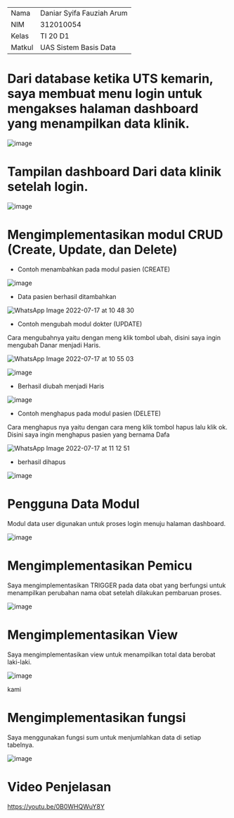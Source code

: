 
<table>
  <tr>
    <td>Nama</td>
    <td>Daniar Syifa Fauziah Arum</td>
  </tr>
  <tr>
    <td>NIM</td>
    <td>312010054</td>
  </tr>
  <tr>
    <td>Kelas</td>
    <td>TI 20 D1</td>
  </tr>
  <tr>
    <td>Matkul</td>
    <td> UAS Sistem Basis Data</td>
  </tr>
</table>

# Dari database ketika UTS kemarin, saya membuat menu login untuk mengakses halaman dashboard yang menampilkan data klinik.

![image](https://user-images.githubusercontent.com/101815570/179382645-c25c8bf5-309c-4af9-8c14-a2c284eb0e35.png)

# Tampilan dashboard Dari data klinik setelah login. 

![image](https://user-images.githubusercontent.com/101815570/179384092-64b5072b-8c7c-4486-b27e-f4a05ec83933.png)

# Mengimplementasikan modul CRUD (Create, Update, dan Delete)

- Contoh menambahkan pada modul pasien (CREATE)

![image](https://user-images.githubusercontent.com/101815570/179382949-f54f7b18-1d2a-4429-b596-eec7885b2139.png)

- Data pasien berhasil ditambahkan

![WhatsApp Image 2022-07-17 at 10 48 30](https://user-images.githubusercontent.com/101815570/179383058-5c1083fc-04d0-465e-ae1f-813f8fe3d89d.jpeg)

- Contoh mengubah modul dokter (UPDATE)

Cara mengubahnya yaitu dengan meng klik tombol ubah, disini saya ingin mengubah Danar menjadi Haris.

![WhatsApp Image 2022-07-17 at 10 55 03](https://user-images.githubusercontent.com/101815570/179383245-848b555f-f385-4a7b-96c6-657e18f1c19f.jpeg)

![image](https://user-images.githubusercontent.com/101815570/179383304-ecfeb298-5983-4431-948d-495d31fe61af.png)

- Berhasil diubah menjadi Haris

![image](https://user-images.githubusercontent.com/101815570/179383573-fabcdb41-22b3-45fd-adcf-da80516c5e1f.png)

- Contoh menghapus pada modul pasien (DELETE)

Cara menghapus nya yaitu dengan cara meng klik tombol hapus lalu klik ok. Disini saya ingin menghapus pasien yang bernama Dafa

![WhatsApp Image 2022-07-17 at 11 12 51](https://user-images.githubusercontent.com/101815570/179383674-44242b7b-238f-4892-8434-794e7dfd7a23.jpeg)

- berhasil dihapus

![image](https://user-images.githubusercontent.com/101815570/179383688-88a272b8-7e62-4e5b-8ad9-1b8bafb093fa.png)

# Pengguna Data Modul 

Modul data user digunakan untuk proses login menuju halaman dashboard.

![image](https://user-images.githubusercontent.com/101815570/179383721-75b5a36d-3caa-44ff-81da-6f040c5a39eb.png)

# Mengimplementasikan Pemicu

Saya mengimplementasikan TRIGGER pada data obat yang berfungsi untuk menampilkan perubahan nama obat setelah dilakukan pembaruan proses.

![image](https://user-images.githubusercontent.com/101815570/179383801-9b3f6e0d-cb72-4c96-9cbd-9e0b496d3026.png)

# Mengimplementasikan View

Saya mengimplementasikan view untuk menampilkan total data berobat laki-laki.

![image](https://user-images.githubusercontent.com/101815570/179384128-ad8596dd-5305-4553-9c6f-0e99ffc5c9b4.png)

kami
# Mengimplementasikan fungsi

Saya menggunakan fungsi sum untuk menjumlahkan data di setiap tabelnya.

![image](https://user-images.githubusercontent.com/101815570/179384099-e461adbe-9eec-46b2-868b-5be8f38a85ae.png)


# Video Penjelasan 

https://youtu.be/0B0WHQWuY8Y

